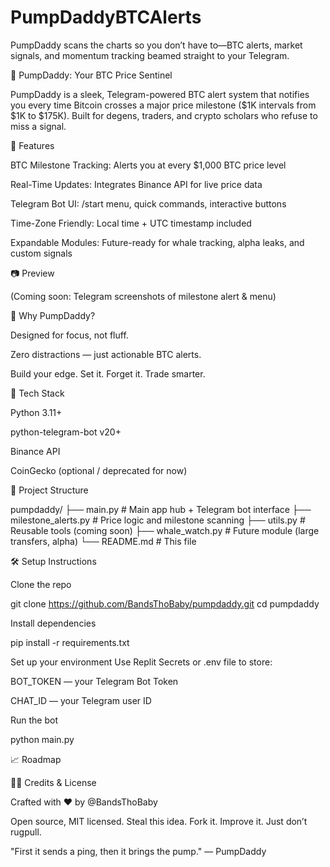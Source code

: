 # PumpDaddyBTCAlerts
PumpDaddy scans the charts so you don’t have to—BTC alerts, market signals, and momentum tracking beamed straight to your Telegram.

🚀 PumpDaddy: Your BTC Price Sentinel

PumpDaddy is a sleek, Telegram-powered BTC alert system that notifies you every time Bitcoin crosses a major price milestone ($1K intervals from $1K to $175K). Built for degens, traders, and crypto scholars who refuse to miss a signal.

🎯 Features

BTC Milestone Tracking: Alerts you at every $1,000 BTC price level

Real-Time Updates: Integrates Binance API for live price data

Telegram Bot UI: /start menu, quick commands, interactive buttons

Time-Zone Friendly: Local time + UTC timestamp included

Expandable Modules: Future-ready for whale tracking, alpha leaks, and custom signals

📷 Preview

(Coming soon: Telegram screenshots of milestone alert & menu)

🧠 Why PumpDaddy?

Designed for focus, not fluff.

Zero distractions — just actionable BTC alerts.

Build your edge. Set it. Forget it. Trade smarter.

🧰 Tech Stack

Python 3.11+

python-telegram-bot v20+

Binance API

CoinGecko (optional / deprecated for now)

📁 Project Structure

pumpdaddy/
├── main.py                # Main app hub + Telegram bot interface
├── milestone_alerts.py    # Price logic and milestone scanning
├── utils.py               # Reusable tools (coming soon)
├── whale_watch.py         # Future module (large transfers, alpha)
└── README.md              # This file

🛠 Setup Instructions

Clone the repo

git clone https://github.com/BandsThoBaby/pumpdaddy.git
cd pumpdaddy

Install dependencies

pip install -r requirements.txt

Set up your environment
Use Replit Secrets or .env file to store:

BOT_TOKEN — your Telegram Bot Token

CHAT_ID — your Telegram user ID

Run the bot

python main.py

📈 Roadmap



🧙‍♂️ Credits & License

Crafted with ❤️ by @BandsThoBaby

Open source, MIT licensed. Steal this idea. Fork it. Improve it. Just don’t rugpull.

"First it sends a ping, then it brings the pump." — PumpDaddy
